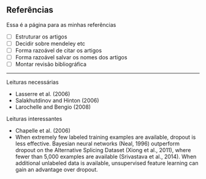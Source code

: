 Referências
----------

Essa é a página para as minhas referências

- [ ] Estruturar os artigos
- [ ] Decidir sobre mendeley etc
- [ ] Forma razoável de citar os artigos
- [ ] Forma razoável salvar os nomes dos artigos
- [ ] Montar revisão bibliográfica

------------

Leituras necessárias

- Lasserre et al. (2006)
- Salakhutdinov and Hinton (2006)
- Larochelle and Bengio (2008)

Leituras interessantes

- Chapelle et al. (2006)
- When extremely few labeled training examples are available, dropout is less effective. Bayesian neural networks (Neal, 1996) outperform dropout on the Alternative Splicing Dataset (Xiong et al., 2011), where fewer than 5,000 examples are available (Srivastava et al., 2014). When additional unlabeled data is available, unsupervised feature learning can gain an advantage over dropout.